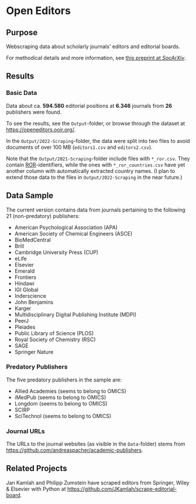 # Open Editors

## Purpose

Webscraping data about scholarly journals' editors and editorial boards.

For methodical details and more information, see [this preprint at *SocArXiv*](https://doi.org/10.31235/osf.io/jvzq7).

## Results

### Basic Data

Data about ca. **594.580** editorial positions at **6.346** journals from **26** publishers were found. 

To see the results, see the `Output`-folder, or browse through the dataset at https://openeditors.ooir.org/. 

In the `Output/2022-Scraping`-folder, the data were split into two files to avoid documents of over 100 MB (`editors1.csv` and `editors2.csv`).

Note that the `Output/2021-Scraping`-folder include files with `*_ror.csv`. They contain [ROR](https://ror.org/)-identifiers, while the ones with `*_ror_countries.csv` have yet another column with automatically extracted country names. (I plan to extend those data to the files in `Output/2022-Scraping` in the near future.)


## Data Sample

The current version contains data from journals pertaining to the following 21 (non-predatory) publishers:

- American Psychological Association (APA)
- American Society of Chemical Engineers (ASCE)
- BioMedCentral
- Brill
- Cambridge University Press (CUP)
- eLife
- Elsevier
- Emerald
- Frontiers
- Hindawi
- IGI Global
- Inderscience
- John Benjamins
- Karger
- Multidisciplinary Digital Publishing Institute (MDPI)
- PeerJ
- Pleiades
- Public Library of Science (PLOS)
- Royal Society of Chemistry (RSC)
- SAGE
- Springer Nature

### Predatory Publishers

The five predatory publishers in the sample are:

- Allied Academies (seems to belong to OMICS)
- iMedPub (seems to belong to OMICS)
- Longdom (seems to belong to OMICS)
- SCIRP
- SciTechnol (seems to belong to OMICS)

### Journal URLs

The URLs to the journal websites (as visible in the `Data`-folder) stems from https://github.com/andreaspacher/academic-publishers.

## Related Projects

Jan Kamlah and Philipp Zumstein have scraped editors from Springer, Wiley & Elsevier with Python at https://github.com/JKamlah/scrape-editorial-board.
